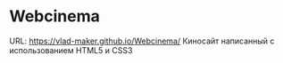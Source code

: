 # Webcinema
URL: https://vlad-maker.github.io/Webcinema/
Киносайт написанный с использованием HTML5 и CSS3
